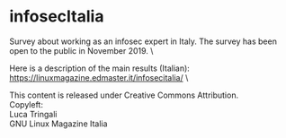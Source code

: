 # infosecItalia

Survey about working as an infosec expert in Italy. The survey has been open to the public in November 2019. \

Here is a description of the main results (Italian): \
https://linuxmagazine.edmaster.it/infosecitalia/ \

This content is released under Creative Commons Attribution. \
Copyleft: \
Luca Tringali \
GNU Linux Magazine Italia

